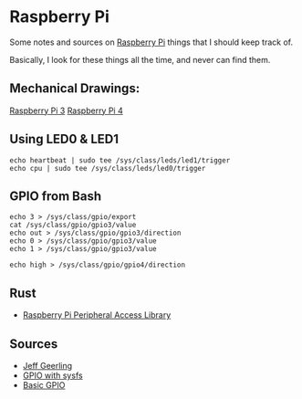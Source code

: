 # Raspberry Pi

Some notes and sources on [Raspberry Pi]() things that I should keep track of.

Basically, I look for these things all the time, and never can find them.

## Mechanical Drawings:
[Raspberry Pi 3](https://datasheets.raspberrypi.com/rpi3/raspberry-pi-3-b-plus-mechanical-drawing.pdf)
[Raspberry Pi 4](https://datasheets.raspberrypi.com/rpi4/raspberry-pi-4-mechanical-drawing.pdf)

## Using LED0 & LED1

```
echo heartbeat | sudo tee /sys/class/leds/led1/trigger
echo cpu | sudo tee /sys/class/leds/led0/trigger
```

## GPIO from Bash
```
echo 3 > /sys/class/gpio/export
cat /sys/class/gpio/gpio3/value
echo out > /sys/class/gpio/gpio3/direction
echo 0 > /sys/class/gpio/gpio3/value
echo 1 > /sys/class/gpio/gpio3/value

echo high > /sys/class/gpio/gpio4/direction
```

## Rust
* [Raspberry Pi Peripheral Access Library](https://github.com/golemparts/rppal)

## Sources
* [Jeff Geerling](https://www.jeffgeerling.com/blogs/jeff-geerling/controlling-pwr-act-leds-raspberry-pi)
* [GPIO with sysfs](http://www.auctoris.co.uk/2012/08/23/gpio-with-sysfs-on-raspberry-pi-part-2/)
* [Basic GPIO](http://codefoster.com/pi-basicgpio/)


